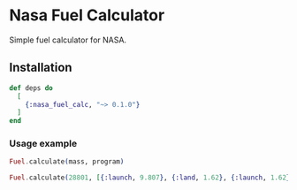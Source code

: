 # Nasa Fuel Calculator

Simple fuel calculator for NASA.

## Installation


```elixir
def deps do
  [
    {:nasa_fuel_calc, "~> 0.1.0"}
  ]
end
```

### Usage example
```elixir
Fuel.calculate(mass, program)

Fuel.calculate(28801, [{:launch, 9.807}, {:land, 1.62}, {:launch, 1.62}, {:land, 9.807}])
```


